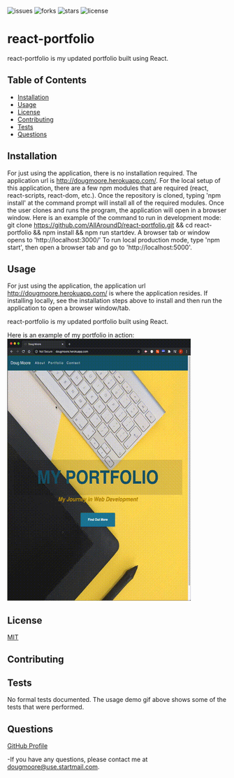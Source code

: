 ![issues](https://img.shields.io/github/issues/AllAroundD/react-portfolio) ![forks](https://img.shields.io/github/forks/AllAroundD/react-portfolio) ![stars](https://img.shields.io/github/stars/AllAroundD/react-portfolio) ![license](https://img.shields.io/github/license/AllAroundD/react-portfolio)

# react-portfolio
  react-portfolio is my updated portfolio built using React.

## Table of Contents
  - [Installation](#Installation)
  - [Usage](#Usage)
  - [License](#License)
  - [Contributing](#Contributing)
  - [Tests](#Tests)
  - [Questions](#Questions)

## Installation
  For just using the application, there is no installation required. The application url is http://dougmoore.herokuapp.com/.
  For the local setup of this application, there are a few npm modules that are required (react, react-scripts, react-dom, etc.). Once the repository is cloned, typing 'npm install' at the command prompt will install all of the required modules.
  Once the user clones and runs the program, the application will open in a browser window.
  Here is an example of the command to run in development mode:
  git clone https://github.com/AllAroundD/react-portfolio.git && cd react-portfolio && npm install && npm run startdev. A browser tab or window opens to 'http://localhost:3000/'
  To run local production mode, type 'npm start', then open a browser tab and go to 'http://localhost:5000'.

## Usage
  For just using the application, the application url http://dougmoore.herokuapp.com/ is where the application resides.
  If installing locally, see the installation steps above to install and then run the application to open a browser window/tab.

  react-portfolio is my updated portfolio built using React.

  Here is an example of my portfolio in action:
  ![Portfolio demo](./src/public/assets/img/react-portfolio-demo.gif)

## License
  [MIT](LICENSE)

## Contributing
  

## Tests
  No formal tests documented. The usage demo gif above shows some of the tests that were performed.

## Questions

[GitHub Profile](https://github.com/AllAroundD/)

-If you have any questions, please contact me at [dougmoore@use.startmail.com](mailto:dougmoore@use.startmail.com?subject=[GitHub]%20Source%20Question).
